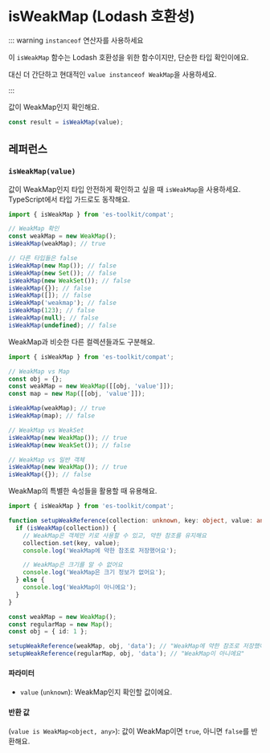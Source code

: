 # isWeakMap (Lodash 호환성)

::: warning `instanceof` 연산자를 사용하세요

이 `isWeakMap` 함수는 Lodash 호환성을 위한 함수이지만, 단순한 타입 확인이에요.

대신 더 간단하고 현대적인 `value instanceof WeakMap`을 사용하세요.

:::

값이 WeakMap인지 확인해요.

```typescript
const result = isWeakMap(value);
```

## 레퍼런스

### `isWeakMap(value)`

값이 WeakMap인지 타입 안전하게 확인하고 싶을 때 `isWeakMap`을 사용하세요. TypeScript에서 타입 가드로도 동작해요.

```typescript
import { isWeakMap } from 'es-toolkit/compat';

// WeakMap 확인
const weakMap = new WeakMap();
isWeakMap(weakMap); // true

// 다른 타입들은 false
isWeakMap(new Map()); // false
isWeakMap(new Set()); // false
isWeakMap(new WeakSet()); // false
isWeakMap({}); // false
isWeakMap([]); // false
isWeakMap('weakmap'); // false
isWeakMap(123); // false
isWeakMap(null); // false
isWeakMap(undefined); // false
```

WeakMap과 비슷한 다른 컬렉션들과도 구분해요.

```typescript
import { isWeakMap } from 'es-toolkit/compat';

// WeakMap vs Map
const obj = {};
const weakMap = new WeakMap([[obj, 'value']]);
const map = new Map([[obj, 'value']]);

isWeakMap(weakMap); // true
isWeakMap(map); // false

// WeakMap vs WeakSet
isWeakMap(new WeakMap()); // true
isWeakMap(new WeakSet()); // false

// WeakMap vs 일반 객체
isWeakMap(new WeakMap()); // true
isWeakMap({}); // false
```

WeakMap의 특별한 속성들을 활용할 때 유용해요.

```typescript
import { isWeakMap } from 'es-toolkit/compat';

function setupWeakReference(collection: unknown, key: object, value: any) {
  if (isWeakMap(collection)) {
    // WeakMap은 객체만 키로 사용할 수 있고, 약한 참조를 유지해요
    collection.set(key, value);
    console.log('WeakMap에 약한 참조로 저장했어요');

    // WeakMap은 크기를 알 수 없어요
    console.log('WeakMap은 크기 정보가 없어요');
  } else {
    console.log('WeakMap이 아니에요');
  }
}

const weakMap = new WeakMap();
const regularMap = new Map();
const obj = { id: 1 };

setupWeakReference(weakMap, obj, 'data'); // "WeakMap에 약한 참조로 저장했어요"
setupWeakReference(regularMap, obj, 'data'); // "WeakMap이 아니에요"
```

#### 파라미터

- `value` (`unknown`): WeakMap인지 확인할 값이에요.

#### 반환 값

(`value is WeakMap<object, any>`): 값이 WeakMap이면 `true`, 아니면 `false`를 반환해요.
